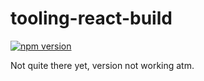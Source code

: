# tooling-react-build
[![npm version](https://badge.fury.io/js/tooling-react-build.svg)](https://badge.fury.io/js/tooling-react-build)

Not quite there yet, version not working atm.
